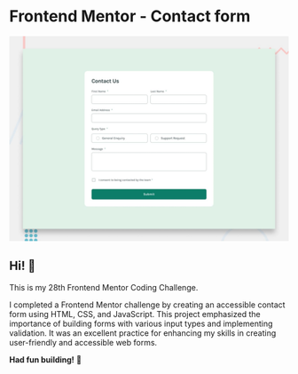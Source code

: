 # Frontend Mentor - Contact form

![Design preview for the Contact form coding challenge](./design/desktop-preview.jpg)

## Hi! 👋

This is my 28th Frontend Mentor Coding Challenge.

I completed a Frontend Mentor challenge by creating an accessible contact form using HTML, CSS, and JavaScript. This project emphasized the importance of building forms with various input types and implementing validation. It was an excellent practice for enhancing my skills in creating user-friendly and accessible web forms.

**Had fun building!** 🚀
